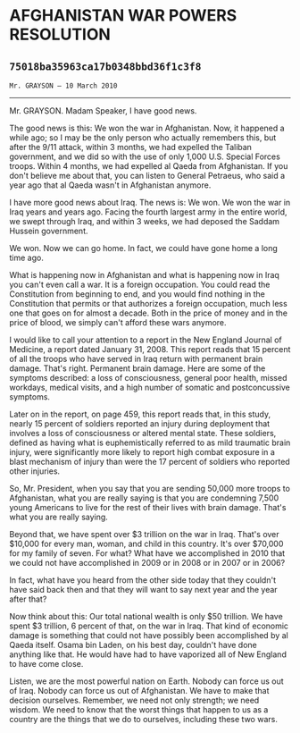 # AFGHANISTAN WAR POWERS RESOLUTION
## `75018ba35963ca17b0348bbd36f1c3f8`
`Mr. GRAYSON — 10 March 2010`

---


Mr. GRAYSON. Madam Speaker, I have good news.

The good news is this: We won the war in Afghanistan. Now, it 
happened a while ago; so I may be the only person who actually 
remembers this, but after the 9/11 attack, within 3 months, we had 
expelled the Taliban government, and we did so with the use of only 
1,000 U.S. Special Forces troops. Within 4 months, we had expelled al 
Qaeda from Afghanistan. If you don't believe me about that, you can 
listen to General Petraeus, who said a year ago that al Qaeda wasn't in 
Afghanistan anymore.

I have more good news about Iraq. The news is: We won. We won the war 
in Iraq years and years ago. Facing the fourth largest army in the 
entire world, we swept through Iraq, and within 3 weeks, we had deposed 
the Saddam Hussein government.

We won. Now we can go home. In fact, we could have gone home a long 
time ago.

What is happening now in Afghanistan and what is happening now in 
Iraq you can't even call a war. It is a foreign occupation. You could 
read the Constitution from beginning to end, and you would find nothing 
in the Constitution that permits or that authorizes a foreign 
occupation, much less one that goes on for almost a decade. Both in the 
price of money and in the price of blood, we simply can't afford these 
wars anymore.

I would like to call your attention to a report in the New England 
Journal of Medicine, a report dated January 31, 2008. This report reads 
that 15 percent of all the troops who have served in Iraq return with 
permanent brain damage. That's right. Permanent brain damage. Here are 
some of the symptoms described: a loss of consciousness, general poor 
health, missed workdays, medical visits, and a high number of somatic 
and postconcussive symptoms.

Later on in the report, on page 459, this report reads that, in this 
study, nearly 15 percent of soldiers reported an injury during 
deployment that involves a loss of consciousness or altered mental 
state. These soldiers, defined as having what is euphemistically 
referred to as mild traumatic brain injury, were significantly more 
likely to report high combat exposure in a blast mechanism of injury 
than were the 17 percent of soldiers who reported other injuries.

So, Mr. President, when you say that you are sending 50,000 more 
troops to Afghanistan, what you are really saying is that you are 
condemning 7,500 young Americans to live for the rest of their lives 
with brain damage. That's what you are really saying.

Beyond that, we have spent over $3 trillion on the war in Iraq. 
That's over $10,000 for every man, woman, and child in this country. 
It's over $70,000 for my family of seven. For what? What have we 
accomplished in 2010 that we could not have accomplished in 2009 or in 
2008 or in 2007 or in 2006?

In fact, what have you heard from the other side today that they 
couldn't have said back then and that they will want to say next year 
and the year after that?

Now think about this: Our total national wealth is only $50 trillion. 
We have spent $3 trillion, 6 percent of that, on the war in Iraq. That 
kind of economic damage is something that could not have possibly been 
accomplished by al Qaeda itself. Osama bin Laden, on his best day, 
couldn't have done anything like that. He would have had to have 
vaporized all of New England to have come close.

Listen, we are the most powerful nation on Earth. Nobody can force us 
out of Iraq. Nobody can force us out of Afghanistan. We have to make 
that decision ourselves. Remember, we need not only strength; we need 
wisdom. We need to know that the worst things that happen to us as a 
country are the things that we do to ourselves, including these two 
wars.